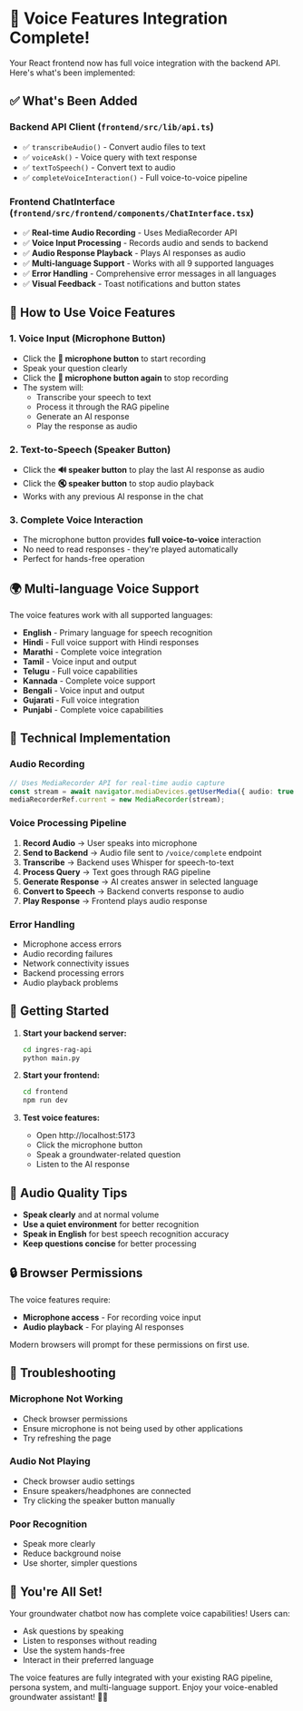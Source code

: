 # 🎤 Voice Features Integration Complete!

Your React frontend now has full voice integration with the backend API. Here's what's been implemented:

## ✅ What's Been Added

### **Backend API Client (`frontend/src/lib/api.ts`)**

- ✅ `transcribeAudio()` - Convert audio files to text
- ✅ `voiceAsk()` - Voice query with text response
- ✅ `textToSpeech()` - Convert text to audio
- ✅ `completeVoiceInteraction()` - Full voice-to-voice pipeline

### **Frontend ChatInterface (`frontend/src/frontend/components/ChatInterface.tsx`)**

- ✅ **Real-time Audio Recording** - Uses MediaRecorder API
- ✅ **Voice Input Processing** - Records audio and sends to backend
- ✅ **Audio Response Playback** - Plays AI responses as audio
- ✅ **Multi-language Support** - Works with all 9 supported languages
- ✅ **Error Handling** - Comprehensive error messages in all languages
- ✅ **Visual Feedback** - Toast notifications and button states

## 🎯 How to Use Voice Features

### **1. Voice Input (Microphone Button)**

- Click the **🎤 microphone button** to start recording
- Speak your question clearly
- Click the **🎤 microphone button again** to stop recording
- The system will:
  - Transcribe your speech to text
  - Process it through the RAG pipeline
  - Generate an AI response
  - Play the response as audio

### **2. Text-to-Speech (Speaker Button)**

- Click the **🔊 speaker button** to play the last AI response as audio
- Click the **🔇 speaker button** to stop audio playback
- Works with any previous AI response in the chat

### **3. Complete Voice Interaction**

- The microphone button provides **full voice-to-voice** interaction
- No need to read responses - they're played automatically
- Perfect for hands-free operation

## 🌍 Multi-language Voice Support

The voice features work with all supported languages:

- **English** - Primary language for speech recognition
- **Hindi** - Full voice support with Hindi responses
- **Marathi** - Complete voice integration
- **Tamil** - Voice input and output
- **Telugu** - Full voice capabilities
- **Kannada** - Complete voice support
- **Bengali** - Voice input and output
- **Gujarati** - Full voice integration
- **Punjabi** - Complete voice capabilities

## 🔧 Technical Implementation

### **Audio Recording**

```typescript
// Uses MediaRecorder API for real-time audio capture
const stream = await navigator.mediaDevices.getUserMedia({ audio: true });
mediaRecorderRef.current = new MediaRecorder(stream);
```

### **Voice Processing Pipeline**

1. **Record Audio** → User speaks into microphone
2. **Send to Backend** → Audio file sent to `/voice/complete` endpoint
3. **Transcribe** → Backend uses Whisper for speech-to-text
4. **Process Query** → Text goes through RAG pipeline
5. **Generate Response** → AI creates answer in selected language
6. **Convert to Speech** → Backend converts response to audio
7. **Play Response** → Frontend plays audio response

### **Error Handling**

- Microphone access errors
- Audio recording failures
- Network connectivity issues
- Backend processing errors
- Audio playback problems

## 🚀 Getting Started

1. **Start your backend server:**

   ```bash
   cd ingres-rag-api
   python main.py
   ```

2. **Start your frontend:**

   ```bash
   cd frontend
   npm run dev
   ```

3. **Test voice features:**
   - Open http://localhost:5173
   - Click the microphone button
   - Speak a groundwater-related question
   - Listen to the AI response

## 🎵 Audio Quality Tips

- **Speak clearly** and at normal volume
- **Use a quiet environment** for better recognition
- **Speak in English** for best speech recognition accuracy
- **Keep questions concise** for better processing

## 🔒 Browser Permissions

The voice features require:

- **Microphone access** - For recording voice input
- **Audio playback** - For playing AI responses

Modern browsers will prompt for these permissions on first use.

## 🐛 Troubleshooting

### **Microphone Not Working**

- Check browser permissions
- Ensure microphone is not being used by other applications
- Try refreshing the page

### **Audio Not Playing**

- Check browser audio settings
- Ensure speakers/headphones are connected
- Try clicking the speaker button manually

### **Poor Recognition**

- Speak more clearly
- Reduce background noise
- Use shorter, simpler questions

## 🎉 You're All Set!

Your groundwater chatbot now has complete voice capabilities! Users can:

- Ask questions by speaking
- Listen to responses without reading
- Use the system hands-free
- Interact in their preferred language

The voice features are fully integrated with your existing RAG pipeline, persona system, and multi-language support. Enjoy your voice-enabled groundwater assistant! 🌊🎤
